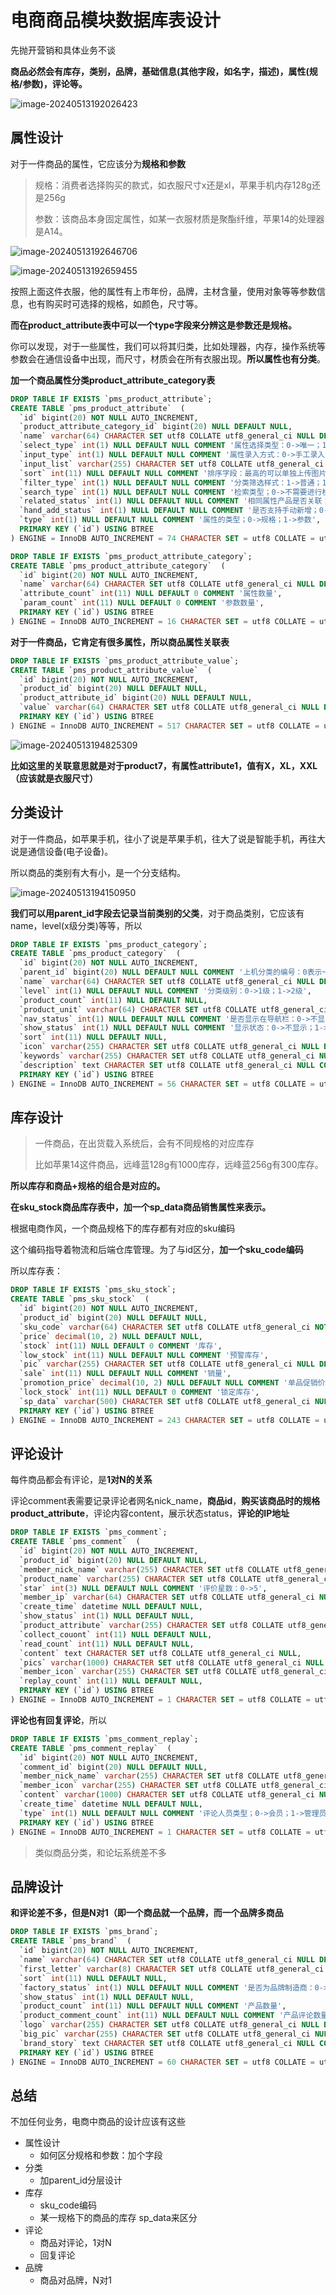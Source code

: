 # 电商商品模块数据库表设计

先抛开营销和具体业务不谈

**商品必然会有库存，类别，品牌，基础信息(其他字段，如名字，描述)，属性(规格/参数)，评论等。**

![image-20240513192026423](D:\picGo\images\image-20240513192026423.png)



## 属性设计

对于一件商品的属性，它应该分为**规格和参数**



> 规格：消费者选择购买的款式，如衣服尺寸x还是xl，苹果手机内存128g还是256g
>
> 参数：该商品本身固定属性，如某一衣服材质是聚酯纤维，苹果14的处理器是A14。

![image-20240513192646706](D:\picGo\images\image-20240513192646706.png)

![image-20240513192659455](D:\picGo\images\image-20240513192659455.png)

按照上面这件衣服，他的属性有上市年份，品牌，主材含量，使用对象等等参数信息，也有购买时可选择的规格，如颜色，尺寸等。

**而在product_attribute表中可以一个type字段来分辨这是参数还是规格。**

你可以发现，对于一些属性，我们可以将其归类，比如处理器，内存，操作系统等参数会在通信设备中出现，而尺寸，材质会在所有衣服出现。**所以属性也有分类**。

**加一个商品属性分类product_attribute_category表**

```sql
DROP TABLE IF EXISTS `pms_product_attribute`;
CREATE TABLE `pms_product_attribute`  (
  `id` bigint(20) NOT NULL AUTO_INCREMENT,
  `product_attribute_category_id` bigint(20) NULL DEFAULT NULL,
  `name` varchar(64) CHARACTER SET utf8 COLLATE utf8_general_ci NULL DEFAULT NULL,
  `select_type` int(1) NULL DEFAULT NULL COMMENT '属性选择类型：0->唯一；1->单选；2->多选',
  `input_type` int(1) NULL DEFAULT NULL COMMENT '属性录入方式：0->手工录入；1->从列表中选取',
  `input_list` varchar(255) CHARACTER SET utf8 COLLATE utf8_general_ci NULL DEFAULT NULL COMMENT '可选值列表，以逗号隔开',
  `sort` int(11) NULL DEFAULT NULL COMMENT '排序字段：最高的可以单独上传图片',
  `filter_type` int(1) NULL DEFAULT NULL COMMENT '分类筛选样式：1->普通；1->颜色',
  `search_type` int(1) NULL DEFAULT NULL COMMENT '检索类型；0->不需要进行检索；1->关键字检索；2->范围检索',
  `related_status` int(1) NULL DEFAULT NULL COMMENT '相同属性产品是否关联；0->不关联；1->关联',
  `hand_add_status` int(1) NULL DEFAULT NULL COMMENT '是否支持手动新增；0->不支持；1->支持',
  `type` int(1) NULL DEFAULT NULL COMMENT '属性的类型；0->规格；1->参数',
  PRIMARY KEY (`id`) USING BTREE
) ENGINE = InnoDB AUTO_INCREMENT = 74 CHARACTER SET = utf8 COLLATE = utf8_general_ci COMMENT = '商品属性参数表' ROW_FORMAT = DYNAMIC;

```



```sql
DROP TABLE IF EXISTS `pms_product_attribute_category`;
CREATE TABLE `pms_product_attribute_category`  (
  `id` bigint(20) NOT NULL AUTO_INCREMENT,
  `name` varchar(64) CHARACTER SET utf8 COLLATE utf8_general_ci NULL DEFAULT NULL,
  `attribute_count` int(11) NULL DEFAULT 0 COMMENT '属性数量',
  `param_count` int(11) NULL DEFAULT 0 COMMENT '参数数量',
  PRIMARY KEY (`id`) USING BTREE
) ENGINE = InnoDB AUTO_INCREMENT = 16 CHARACTER SET = utf8 COLLATE = utf8_general_ci COMMENT = '产品属性分类表' ROW_FORMAT = DYNAMIC;
```

**对于一件商品，它肯定有很多属性，所以商品属性关联表**

```sql
DROP TABLE IF EXISTS `pms_product_attribute_value`;
CREATE TABLE `pms_product_attribute_value`  (
  `id` bigint(20) NOT NULL AUTO_INCREMENT,
  `product_id` bigint(20) NULL DEFAULT NULL,
  `product_attribute_id` bigint(20) NULL DEFAULT NULL,
  `value` varchar(64) CHARACTER SET utf8 COLLATE utf8_general_ci NULL DEFAULT NULL COMMENT '手动添加规格或参数的值，参数单值，规格有多个时以逗号隔开',
  PRIMARY KEY (`id`) USING BTREE
) ENGINE = InnoDB AUTO_INCREMENT = 517 CHARACTER SET = utf8 COLLATE = utf8_general_ci COMMENT = '存储产品参数信息的表' ROW_FORMAT = DYNAMIC;
```

![image-20240513194825309](D:\picGo\images\image-20240513194825309.png)

**比如这里的关联意思就是对于product7，有属性attribute1，值有X，XL，XXL（应该就是衣服尺寸）**

## 分类设计

对于一件商品，如苹果手机，往小了说是苹果手机，往大了说是智能手机，再往大说是通信设备(电子设备)。

所以商品的类别有大有小，是一个分支结构。

![image-20240513194150950](D:\picGo\images\image-20240513194150950.png)

**我们可以用parent_id字段去记录当前类别的父类**，对于商品类别，它应该有name，level(x级分类)等等，所以

```sql
DROP TABLE IF EXISTS `pms_product_category`;
CREATE TABLE `pms_product_category`  (
  `id` bigint(20) NOT NULL AUTO_INCREMENT,
  `parent_id` bigint(20) NULL DEFAULT NULL COMMENT '上机分类的编号：0表示一级分类',
  `name` varchar(64) CHARACTER SET utf8 COLLATE utf8_general_ci NULL DEFAULT NULL,
  `level` int(1) NULL DEFAULT NULL COMMENT '分类级别：0->1级；1->2级',
  `product_count` int(11) NULL DEFAULT NULL,
  `product_unit` varchar(64) CHARACTER SET utf8 COLLATE utf8_general_ci NULL DEFAULT NULL,
  `nav_status` int(1) NULL DEFAULT NULL COMMENT '是否显示在导航栏：0->不显示；1->显示',
  `show_status` int(1) NULL DEFAULT NULL COMMENT '显示状态：0->不显示；1->显示',
  `sort` int(11) NULL DEFAULT NULL,
  `icon` varchar(255) CHARACTER SET utf8 COLLATE utf8_general_ci NULL DEFAULT NULL COMMENT '图标',
  `keywords` varchar(255) CHARACTER SET utf8 COLLATE utf8_general_ci NULL DEFAULT NULL,
  `description` text CHARACTER SET utf8 COLLATE utf8_general_ci NULL COMMENT '描述',
  PRIMARY KEY (`id`) USING BTREE
) ENGINE = InnoDB AUTO_INCREMENT = 56 CHARACTER SET = utf8 COLLATE = utf8_general_ci COMMENT = '产品分类' ROW_FORMAT = DYNAMIC;
```

## 库存设计

> 一件商品，在出货载入系统后，会有不同规格的对应库存
>
> 比如苹果14这件商品，远峰蓝128g有1000库存，远峰蓝256g有300库存。



**所以库存和商品+规格的组合是对应的。**

**在sku_stock商品库存表中，加一个sp_data商品销售属性来表示。**



根据电商作风，一个商品规格下的库存都有对应的sku编码

这个编码指导着物流和后端仓库管理。为了与id区分，**加一个sku_code编码**

所以库存表：

```sql
DROP TABLE IF EXISTS `pms_sku_stock`;
CREATE TABLE `pms_sku_stock`  (
  `id` bigint(20) NOT NULL AUTO_INCREMENT,
  `product_id` bigint(20) NULL DEFAULT NULL,
  `sku_code` varchar(64) CHARACTER SET utf8 COLLATE utf8_general_ci NOT NULL COMMENT 'sku编码',
  `price` decimal(10, 2) NULL DEFAULT NULL,
  `stock` int(11) NULL DEFAULT 0 COMMENT '库存',
  `low_stock` int(11) NULL DEFAULT NULL COMMENT '预警库存',
  `pic` varchar(255) CHARACTER SET utf8 COLLATE utf8_general_ci NULL DEFAULT NULL COMMENT '展示图片',
  `sale` int(11) NULL DEFAULT NULL COMMENT '销量',
  `promotion_price` decimal(10, 2) NULL DEFAULT NULL COMMENT '单品促销价格',
  `lock_stock` int(11) NULL DEFAULT 0 COMMENT '锁定库存',
  `sp_data` varchar(500) CHARACTER SET utf8 COLLATE utf8_general_ci NULL DEFAULT NULL COMMENT '商品销售属性，json格式',
  PRIMARY KEY (`id`) USING BTREE
) ENGINE = InnoDB AUTO_INCREMENT = 243 CHARACTER SET = utf8 COLLATE = utf8_general_ci COMMENT = 'sku的库存' ROW_FORMAT = DYNAMIC;
```

## 评论设计

每件商品都会有评论，是**1对N的关系**

评论comment表需要记录评论者网名nick_name，**商品id**，**购买该商品时的规格product_attribute**，评论内容content，展示状态status，**评论的IP地址**

```sql
DROP TABLE IF EXISTS `pms_comment`;
CREATE TABLE `pms_comment`  (
  `id` bigint(20) NOT NULL AUTO_INCREMENT,
  `product_id` bigint(20) NULL DEFAULT NULL,
  `member_nick_name` varchar(255) CHARACTER SET utf8 COLLATE utf8_general_ci NULL DEFAULT NULL,
  `product_name` varchar(255) CHARACTER SET utf8 COLLATE utf8_general_ci NULL DEFAULT NULL,
  `star` int(3) NULL DEFAULT NULL COMMENT '评价星数：0->5',
  `member_ip` varchar(64) CHARACTER SET utf8 COLLATE utf8_general_ci NULL DEFAULT NULL COMMENT '评价的ip',
  `create_time` datetime NULL DEFAULT NULL,
  `show_status` int(1) NULL DEFAULT NULL,
  `product_attribute` varchar(255) CHARACTER SET utf8 COLLATE utf8_general_ci NULL DEFAULT NULL COMMENT '购买时的商品属性',
  `collect_couont` int(11) NULL DEFAULT NULL,
  `read_count` int(11) NULL DEFAULT NULL,
  `content` text CHARACTER SET utf8 COLLATE utf8_general_ci NULL,
  `pics` varchar(1000) CHARACTER SET utf8 COLLATE utf8_general_ci NULL DEFAULT NULL COMMENT '上传图片地址，以逗号隔开',
  `member_icon` varchar(255) CHARACTER SET utf8 COLLATE utf8_general_ci NULL DEFAULT NULL COMMENT '评论用户头像',
  `replay_count` int(11) NULL DEFAULT NULL,
  PRIMARY KEY (`id`) USING BTREE
) ENGINE = InnoDB AUTO_INCREMENT = 1 CHARACTER SET = utf8 COLLATE = utf8_general_ci COMMENT = '商品评价表' ROW_FORMAT = DYNAMIC;
```

**评论也有回复评论**，所以

```sql
DROP TABLE IF EXISTS `pms_comment_replay`;
CREATE TABLE `pms_comment_replay`  (
  `id` bigint(20) NOT NULL AUTO_INCREMENT,
  `comment_id` bigint(20) NULL DEFAULT NULL,
  `member_nick_name` varchar(255) CHARACTER SET utf8 COLLATE utf8_general_ci NULL DEFAULT NULL,
  `member_icon` varchar(255) CHARACTER SET utf8 COLLATE utf8_general_ci NULL DEFAULT NULL,
  `content` varchar(1000) CHARACTER SET utf8 COLLATE utf8_general_ci NULL DEFAULT NULL,
  `create_time` datetime NULL DEFAULT NULL,
  `type` int(1) NULL DEFAULT NULL COMMENT '评论人员类型；0->会员；1->管理员',
  PRIMARY KEY (`id`) USING BTREE
) ENGINE = InnoDB AUTO_INCREMENT = 1 CHARACTER SET = utf8 COLLATE = utf8_general_ci COMMENT = '产品评价回复表' ROW_FORMAT = DYNAMIC;
```

> 类似商品分类，和论坛系统差不多

## 品牌设计

**和评论差不多，但是N对1（即一个商品就一个品牌，而一个品牌多商品**



```sql
DROP TABLE IF EXISTS `pms_brand`;
CREATE TABLE `pms_brand`  (
  `id` bigint(20) NOT NULL AUTO_INCREMENT,
  `name` varchar(64) CHARACTER SET utf8 COLLATE utf8_general_ci NULL DEFAULT NULL,
  `first_letter` varchar(8) CHARACTER SET utf8 COLLATE utf8_general_ci NULL DEFAULT NULL COMMENT '首字母',
  `sort` int(11) NULL DEFAULT NULL,
  `factory_status` int(1) NULL DEFAULT NULL COMMENT '是否为品牌制造商：0->不是；1->是',
  `show_status` int(1) NULL DEFAULT NULL,
  `product_count` int(11) NULL DEFAULT NULL COMMENT '产品数量',
  `product_comment_count` int(11) NULL DEFAULT NULL COMMENT '产品评论数量',
  `logo` varchar(255) CHARACTER SET utf8 COLLATE utf8_general_ci NULL DEFAULT NULL COMMENT '品牌logo',
  `big_pic` varchar(255) CHARACTER SET utf8 COLLATE utf8_general_ci NULL DEFAULT NULL COMMENT '专区大图',
  `brand_story` text CHARACTER SET utf8 COLLATE utf8_general_ci NULL COMMENT '品牌故事',
  PRIMARY KEY (`id`) USING BTREE
) ENGINE = InnoDB AUTO_INCREMENT = 60 CHARACTER SET = utf8 COLLATE = utf8_general_ci COMMENT = '品牌表' ROW_FORMAT = DYNAMIC;
```



## 总结

不加任何业务，电商中商品的设计应该有这些

- 属性设计
  - 如何区分规格和参数：加个字段
- 分类
  - 加parent_id分层设计
- 库存
  - sku_code编码
  - 某一规格下的商品的库存 sp_data来区分
- 评论
  - 商品对评论，1对N
  - 回复评论
- 品牌
  - 商品对品牌，N对1

